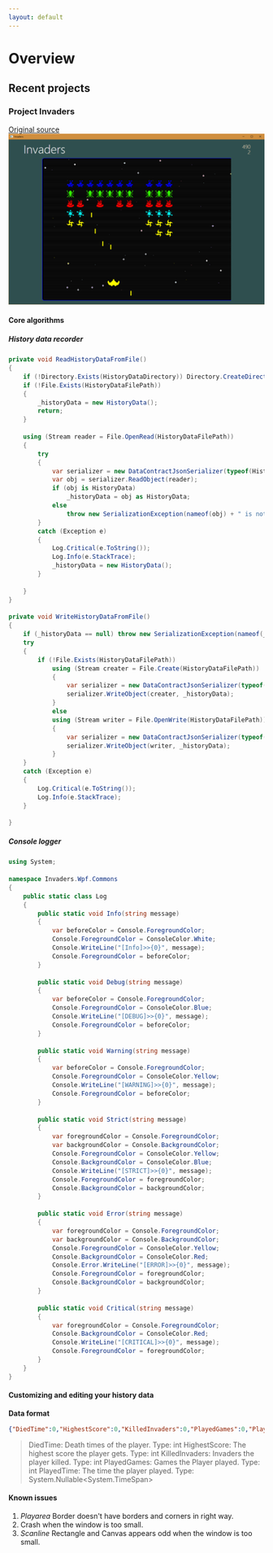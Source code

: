 ```yaml
---
layout: default
---
```

# Overview

## Recent projects

### Project **Invaders**
[Original source](https://github.com/CSharperMantle/Invaders/)
![Snapshot](invaders_snapshot.png)

#### Core algorithms

##### History data recorder

```csharp
private void ReadHistoryDataFromFile()
{
    if (!Directory.Exists(HistoryDataDirectory)) Directory.CreateDirectory(HistoryDataDirectory);
    if (!File.Exists(HistoryDataFilePath))
    {
        _historyData = new HistoryData();
        return;
    }

    using (Stream reader = File.OpenRead(HistoryDataFilePath))
    {
        try
        {
            var serializer = new DataContractJsonSerializer(typeof(HistoryData));
            var obj = serializer.ReadObject(reader);
            if (obj is HistoryData)
                _historyData = obj as HistoryData;
            else
                throw new SerializationException(nameof(obj) + " is not " + nameof(HistoryData));
        }
        catch (Exception e)
        {
            Log.Critical(e.ToString());
            Log.Info(e.StackTrace);
            _historyData = new HistoryData();
        }
       
    }
}

private void WriteHistoryDataFromFile()
{
    if (_historyData == null) throw new SerializationException(nameof(_historyData) + " is null.");
    try
    {
        if (!File.Exists(HistoryDataFilePath))
            using (Stream creater = File.Create(HistoryDataFilePath))
            {
                var serializer = new DataContractJsonSerializer(typeof(HistoryData));
                serializer.WriteObject(creater, _historyData);
            }
            else
            using (Stream writer = File.OpenWrite(HistoryDataFilePath))
            {
                var serializer = new DataContractJsonSerializer(typeof(HistoryData));
                serializer.WriteObject(writer, _historyData);
            }
    }
    catch (Exception e)
    {
        Log.Critical(e.ToString());
        Log.Info(e.StackTrace);
    }
            
}
```

##### Console logger

```csharp
using System;

namespace Invaders.Wpf.Commons
{
    public static class Log
    {
        public static void Info(string message)
        {
            var beforeColor = Console.ForegroundColor;
            Console.ForegroundColor = ConsoleColor.White;
            Console.WriteLine("[Info]>>{0}", message);
            Console.ForegroundColor = beforeColor;
        }

        public static void Debug(string message)
        {
            var beforeColor = Console.ForegroundColor;
            Console.ForegroundColor = ConsoleColor.Blue;
            Console.WriteLine("[DEBUG]>>{0}", message);
            Console.ForegroundColor = beforeColor;
        }

        public static void Warning(string message)
        {
            var beforeColor = Console.ForegroundColor;
            Console.ForegroundColor = ConsoleColor.Yellow;
            Console.WriteLine("[WARNING]>>{0}", message);
            Console.ForegroundColor = beforeColor;
        }

        public static void Strict(string message)
        {
            var foregroundColor = Console.ForegroundColor;
            var backgroundColor = Console.BackgroundColor;
            Console.ForegroundColor = ConsoleColor.Yellow;
            Console.BackgroundColor = ConsoleColor.Blue;
            Console.WriteLine("[STRICT]>>{0}", message);
            Console.ForegroundColor = foregroundColor;
            Console.BackgroundColor = backgroundColor;
        }

        public static void Error(string message)
        {
            var foregroundColor = Console.ForegroundColor;
            var backgroundColor = Console.BackgroundColor;
            Console.ForegroundColor = ConsoleColor.Yellow;
            Console.BackgroundColor = ConsoleColor.Red;
            Console.Error.WriteLine("[ERROR]>>{0}", message);
            Console.ForegroundColor = foregroundColor;
            Console.BackgroundColor = backgroundColor;
        }

        public static void Critical(string message)
        {
            var foregroundColor = Console.ForegroundColor;
            Console.BackgroundColor = ConsoleColor.Red;
            Console.WriteLine("[CRITICAL]>>{0}", message);
            Console.ForegroundColor = foregroundColor;
        }
    }
}
```

#### Customizing and editing your history data
**Data format**
```json
{"DiedTime":0,"HighestScore":0,"KilledInvaders":0,"PlayedGames":0,"PlayedTime":"PT0S"}
```
> DiedTime: Death times of the player. Type: int
> HighestScore: The highest score the player gets. Type: int
> KilledInvaders: Invaders the player killed. Type: int
> PlayedGames: Games the Player played. Type: int
> PlayedTime: The time the player played. Type: System.Nullable<System.TimeSpan>

#### Known issues
1. _Playarea_ Border doesn't have borders and corners in right way.
2. Crash when the window is too small.
3. _Scanline_ Rectangle and Canvas appears odd when the window is too small.